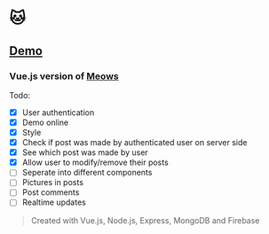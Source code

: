 # :cat:

## [Demo](https://meowvue.now.sh/)

### Vue.js version of [Meows](https://github.com/breeku/Meows)

Todo:
- [x] User authentication
- [x] Demo online
- [x] Style
- [x] Check if post was made by authenticated user on server side
- [x] See which post was made by user
- [x] Allow user to modify/remove their posts
- [ ] Seperate into different components
- [ ] Pictures in posts
- [ ] Post comments
- [ ] Realtime updates

> Created with Vue.js, Node.js, Express, MongoDB and Firebase